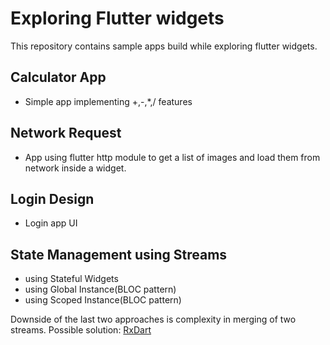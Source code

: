 # Exploring Flutter widgets

This repository contains sample apps build while exploring flutter widgets.

## Calculator App
- Simple app implementing +,-,*,/ features

## Network Request
- App using flutter http module to get a list of images and load them from network inside a widget.

## Login Design
- Login app UI

## State Management using Streams
  - using Stateful Widgets
  - using Global Instance(BLOC pattern) 
  - using Scoped Instance(BLOC pattern)
  
  Downside of the last two approaches is complexity in merging of two streams.
  Possible solution: [RxDart](https://github.com/ReactiveX/rxdart)
